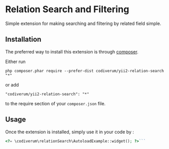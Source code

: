 Relation Search and Filtering
=============================
Simple extension for making searching and filtering by related field simple.

Installation
------------

The preferred way to install this extension is through [composer](http://getcomposer.org/download/).

Either run

```
php composer.phar require --prefer-dist codiverum/yii2-relation-search "*"
```

or add

```
"codiverum/yii2-relation-search": "*"
```

to the require section of your `composer.json` file.


Usage
-----

Once the extension is installed, simply use it in your code by  :

```php
<?= \codiverum\relationSearch\AutoloadExample::widget(); ?>```